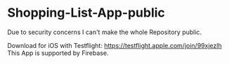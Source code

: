 # Shopping-List-App-public

Due to security concerns I can't make the whole Repository public. 

Download for iOS with Testflight: https://testflight.apple.com/join/99xjezlh
This App is supported by Firebase. 
